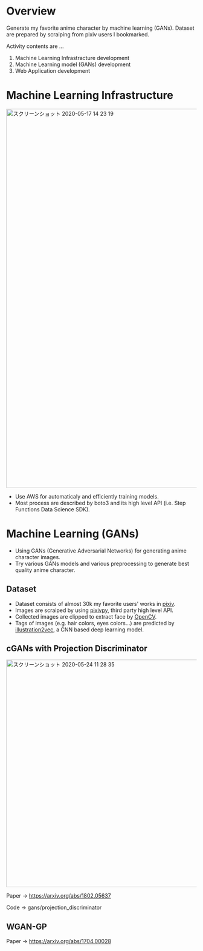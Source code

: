 # Overview
Generate my favorite anime character by machine learning (GANs).
Dataset are prepared by scraiping from pixiv users I bookmarked.

Activity contents are ...

1. Machine Learning Infrastracture development
2. Machine Learning model (GANs) development
3. Web Application development

# Machine Learning Infrastructure

<img width="1000" alt="スクリーンショット 2020-05-17 14 23 19" src="https://user-images.githubusercontent.com/46510874/82136546-1d039f80-984a-11ea-9cbb-5d7bb70450ec.png">

 - Use AWS for automaticaly and efficiently training models.
 - Most process are described by boto3 and its high level API (i.e. Step Functions Data Science SDK).
 
 # Machine Learning (GANs) 
  - Using GANs (Generative Adversarial Networks) for generating anime character images.
  - Try various GANs models and various preprocessing to generate best quality anime character.
  
  ## Dataset
   - Dataset consists of almost 30k my favorite users' works in [pixiv](https://www.pixiv.net/).
   - Images are scraiped by using [pixivpy](https://github.com/upbit/pixivpy), third party high level API.
   - Collected images are clipped to extract face by [OpenCV](https://opencv.org/).
   - Tags of images (e.g. hair colors, eyes colors...) are predicted by [illustration2vec](https://github.com/rezoo/illustration2vec), a CNN based deep learning model.
  
  ## cGANs with Projection Discriminator  
 <img width="600" alt="スクリーンショット 2020-05-24 11 28 35" src="https://user-images.githubusercontent.com/46510874/82744354-2ba20780-9db2-11ea-88f5-865b93f26f6d.png">
 
  Paper -> https://arxiv.org/abs/1802.05637
  
  Code -> gans/projection_discriminator
  
 ## WGAN-GP
 Paper -> https://arxiv.org/abs/1704.00028
 
 
